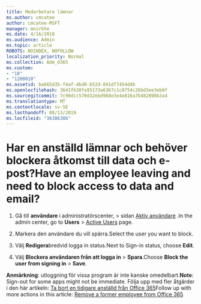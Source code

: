 ```yaml
---
title: Medarbetare lämnar
ms.author: cmcatee
author: cmcatee-MSFT
manager: mnirkhe
ms.date: 4/16/2018
ms.audience: Admin
ms.topic: article
ROBOTS: NOINDEX, NOFOLLOW
localization_priority: Normal
ms.collection: Adm_O365
ms.custom:
- "18"
- "1200010"
ms.assetid: ba665d35-f4af-4bd0-b52d-841df7454d4b
ms.openlocfilehash: 3641fb38fa95173a6367c1c0754c26bd3ee3eb0f
ms.sourcegitcommit: 7c90dcc570d32ebd968e3e4e816a7b482890b3a4
ms.translationtype: MT
ms.contentlocale: sv-SE
ms.lasthandoff: 08/13/2019
ms.locfileid: "36386386"
---
```

# <a name="have-an-employee-leaving-and-need-to-block-access-to-data-and-email"></a><span data-ttu-id="5eb0c-102">Har en anställd lämnar och behöver blockera åtkomst till data och e-post?</span><span class="sxs-lookup"><span data-stu-id="5eb0c-102">Have an employee leaving and need to block access to data and email?</span></span>
  
1. <span data-ttu-id="5eb0c-103">Gå till **användare** i administratörscenter, \> sidan [Aktiv användare](https://go.microsoft.com/fwlink/p/?linkid=834822) .</span><span class="sxs-lookup"><span data-stu-id="5eb0c-103">In the admin center, go to **Users** \> [Active Users](https://go.microsoft.com/fwlink/p/?linkid=834822) page.</span></span>

2. <span data-ttu-id="5eb0c-104">Markera den användare du vill spärra.</span><span class="sxs-lookup"><span data-stu-id="5eb0c-104">Select the user you want to block.</span></span>

3. <span data-ttu-id="5eb0c-105">Välj **Redigera**bredvid logga in status.</span><span class="sxs-lookup"><span data-stu-id="5eb0c-105">Next to Sign-in status, choose **Edit**.</span></span>

4. <span data-ttu-id="5eb0c-106">Välj **Blockera användaren från att logga in** \> **Spara**.</span><span class="sxs-lookup"><span data-stu-id="5eb0c-106">Choose **Block the user from signing in** \> **Save**.</span></span>

<span data-ttu-id="5eb0c-107">**Anmärkning**: utloggning för vissa program är inte kanske omedelbart.</span><span class="sxs-lookup"><span data-stu-id="5eb0c-107">**Note**: Sign-out for some apps might not be immediate.</span></span> <span data-ttu-id="5eb0c-108">Följa upp med fler åtgärder i den här artikeln: [Ta bort en tidigare anställd från Office 365](https://docs.microsoft.com/en-us/office365/admin/add-users/remove-former-employee)</span><span class="sxs-lookup"><span data-stu-id="5eb0c-108">Follow up with more actions in this article: [Remove a former employee from Office 365](https://docs.microsoft.com/en-us/office365/admin/add-users/remove-former-employee)</span></span>